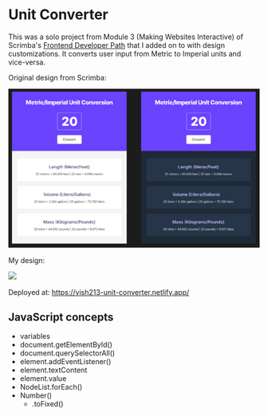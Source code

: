 # Unit Converter

This was a solo project from Module 3 (Making Websites Interactive) of Scrimba's [Frontend Developer Path](https://scrimba.com/learn/frontend) that I added on to with design customizations. It converts user input from Metric to Imperial units and vice-versa.

Original design from Scrimba:

![](https://github.com/vishalicious213/unit-converter/blob/main/scrimba-design.jpg?raw=true)

My design:

![](https://vish213-portfolio-v3.netlify.app/static/media/unit-converter.322d39ea.jpg)

Deployed at: https://vish213-unit-converter.netlify.app/

## JavaScript concepts

- variables
- document.getElementById()
- document.querySelectorAll()
- element.addEventListener()
- element.textContent
- element.value
- NodeList.forEach()
- Number()
    - .toFixed()
